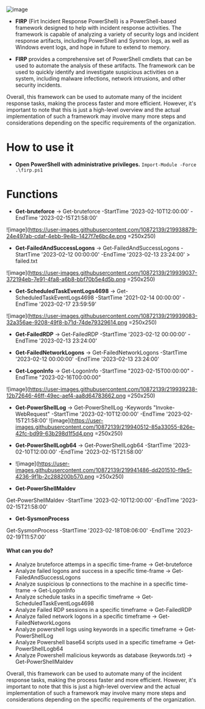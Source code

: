 ![image](https://user-images.githubusercontent.com/10872139/219940912-8e93f54c-f6dd-4cd6-84d8-b1afd9d0f916.png)

- **FIRP** (Firt Incident Response PowerShell) is a PowerShell-based framework designed to help with incident response activities. The framework is capable of analyzing a variety of security logs and incident response artifacts, including PowerShell and Sysmon logs, as well as Windows event logs, and  hope in future to extend to memory.

- **FIRP** provides a comprehensive set of PowerShell cmdlets that can be used to automate the analysis of these artifacts. The framework can be used to quickly identify and investigate suspicious activities on a system, including malware infections, network intrusions, and other security incidents.


Overall, this framework can be used to automate many of the incident response tasks, making the process faster and more efficient. However, it's important to note that this is just a high-level overview and the actual implementation of such a framework may involve many more steps and considerations depending on the specific requirements of the organization.

# How to use it
- **Open PowerShell with administrative privileges.** `Import-Module -Force .\firp.ps1`

# Functions

- **Get-bruteforce**  ->  Get-bruteforce -StartTime '2023-02-10T12:00:00' -EndTime '2023-02-15T21:58:00'

 ![image](https://user-images.githubusercontent.com/10872139/219938879-24e497ab-cdaf-4ebb-9e4b-1427f7e6bc4e.png =250x250)

 
- **Get-FailedAndSuccessLogons** -> Get-FailedAndSuccessLogons -StartTime '2023-02-12 00:00:00' -EndTime '2023-02-13 23:24:00' > failed.txt

![image](https://user-images.githubusercontent.com/10872139/219939037-372194eb-7e91-4fa8-a6b8-bbf70b5e4d5b.png =250x250)

- **Get-ScheduledTaskEventLogs4698** -> Get-ScheduledTaskEventLogs4698 -StartTime '2021-02-14 00:00:00' -EndTime '2023-02-17 23:59:59'

![image](https://user-images.githubusercontent.com/10872139/219939083-32a356ae-9208-49f8-b71d-74de79329614.png =250x250)

- **Get-FailedRDP**  -> Get-FailedRDP -StartTime '2023-02-12 00:00:00' -EndTime '2023-02-13 23:24:00'

- **Get-FailedNetworkLogons**  -> Get-FailedNetworkLogons -StartTime '2023-02-12 00:00:00' -EndTime '2023-02-13 23:24:00'

- **Get-LogonInfo** -> Get-LogonInfo -StartTime "2023-02-15T00:00:00" -EndTime "2023-02-16T00:00:00"

![image](https://user-images.githubusercontent.com/10872139/219939238-12b72646-46ff-49ec-aef4-aa8d64783662.png =250x250)

- **Get-PowerShellLog** -> Get-PowerShellLog -Keywords "Invoke-WebRequest" -StartTime '2023-02-10T12:00:00' -EndTime '2023-02-15T21:58:00'
![image](https://user-images.githubusercontent.com/10872139/219940512-85a33055-826e-42fc-bd99-63b298d1f5d4.png =250x250)

- **Get-PowerShellLogb64** -> Get-PowerShellLogb64 -StartTime '2023-02-10T12:00:00' -EndTime '2023-02-15T21:58:00'
- ![image](https://user-images.githubusercontent.com/10872139/219941486-dd201510-f9e5-4236-9f1b-2c288200b570.png =250x250)

- **Get-PowerShellMaldev**

Get-PowerShellMaldev -StartTime '2023-02-10T12:00:00' -EndTime '2023-02-15T21:58:00'

- **Get-SysmonProcess**

Get-SysmonProcess -StartTime '2023-02-18T08:06:00' -EndTime '2023-02-19T11:57:00'


#### What can you do?
                
+ Analyze bruteforce attemps in a specific time-frame -> Get-bruteforce
+ Analyze failed logons and success in a specific time-frame -> Get-FailedAndSuccessLogons
+ Analyze suspicious Ip connections to the machine in a specific time-frame -> Get-LogonInfo
+ Analyze schedule tasks in a specific timeframe -> Get-ScheduledTaskEventLogs4698
+ Analyze Failed RDP sessions in a specific timeframe -> Get-FailedRDP
+ Analyze failed network logons in a specific timeframe -> Get-FailedNetworkLogons
+ Analyze powershell logs using keywords in a specific timeframe -> Get-PowerShellLog
+ Analyze Powershell base64 scripts used in a specific timeframe -> Get-PowerShellLogb64
+ Analyze Powershell malicious keywords as database (keywords.txt) -> Get-PowerShellMaldev



Overall, this framework can be used to automate many of the incident response tasks, making the process faster and more efficient. However, it's important to note that this is just a high-level overview and the actual implementation of such a framework may involve many more steps and considerations depending on the specific requirements of the organization.
